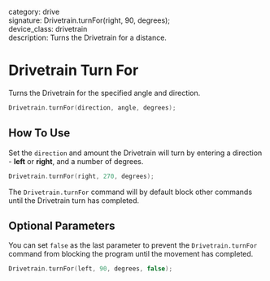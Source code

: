 category: drive  
signature: Drivetrain.turnFor(right, 90, degrees);  
device_class: drivetrain  
description: Turns the Drivetrain for a distance.  

# Drivetrain Turn For

Turns the Drivetrain for the specified angle and direction.

```cpp
Drivetrain.turnFor(direction, angle, degrees);
```

## How To Use

Set the `direction` and amount the Drivetrain will turn by entering a direction - **left** or **right**, and a number of degrees.

```cpp
Drivetrain.turnFor(right, 270, degrees);
```

The `Drivetrain.turnFor` command will by default block other commands until the Drivetrain turn has completed.

## Optional Parameters

You can set `false` as the last parameter to prevent the `Drivetrain.turnFor` command from blocking the program until the movement has completed.

```cpp
Drivetrain.turnFor(left, 90, degrees, false);
```

<advanced>
</advanced>
